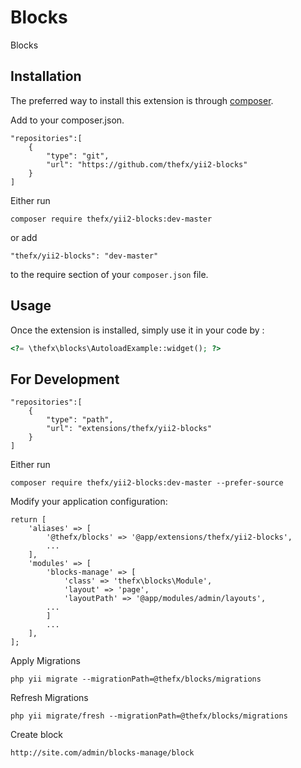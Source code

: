 Blocks
======
Blocks

Installation
------------

The preferred way to install this extension is through [composer](http://getcomposer.org/download/).

Add to your composer.json.

```
"repositories":[
    {
        "type": "git",
        "url": "https://github.com/thefx/yii2-blocks"
    }
]
```

Either run

```
composer require thefx/yii2-blocks:dev-master
```

or add

```
"thefx/yii2-blocks": "dev-master"
```

to the require section of your `composer.json` file.


Usage
-----

Once the extension is installed, simply use it in your code by  :

```php
<?= \thefx\blocks\AutoloadExample::widget(); ?>
```


For Development
-----

```
"repositories":[
    {
        "type": "path",
        "url": "extensions/thefx/yii2-blocks"
    }
]
```

Either run

```
composer require thefx/yii2-blocks:dev-master --prefer-source
```

Modify your application configuration:

```
return [
    'aliases' => [
        '@thefx/blocks' => '@app/extensions/thefx/yii2-blocks',
        ...
    ],
    'modules' => [
        'blocks-manage' => [
            'class' => 'thefx\blocks\Module',
            'layout' => 'page',
            'layoutPath' => '@app/modules/admin/layouts',
        ...
        ]
        ...
    ],
];
```

Apply Migrations

```
php yii migrate --migrationPath=@thefx/blocks/migrations
```

Refresh Migrations

```
php yii migrate/fresh --migrationPath=@thefx/blocks/migrations
```

Create block

```
http://site.com/admin/blocks-manage/block
```

